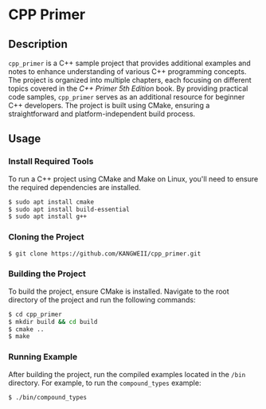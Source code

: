 # CPP Primer

## Description
`cpp_primer` is a C++ sample project that provides additional examples and notes to enhance understanding of various C++ programming concepts. The project is organized into multiple chapters, each focusing on different topics covered in the *C++ Primer 5th Edition* book. By providing practical code samples, `cpp_primer` serves as an additional resource for beginner C++ developers. The project is built using CMake, ensuring a straightforward and platform-independent build process.

## Usage
### Install Required Tools
To run a C++ project using CMake and Make on Linux, you'll need to ensure the required dependencies are installed.
```sh
$ sudo apt install cmake
$ sudo apt install build-essential
$ sudo apt install g++
```

### Cloning the Project
```sh
$ git clone https://github.com/KANGWEII/cpp_primer.git
```

### Building the Project
To build the project, ensure CMake is installed. Navigate to the root directory of the project and run the following commands:
```sh
$ cd cpp_primer
$ mkdir build && cd build
$ cmake ..
$ make
```

### Running Example
After building the project, run the compiled examples located in the `/bin` directory. For example, to run the `compound_types` example:

```sh
$ ./bin/compound_types
```